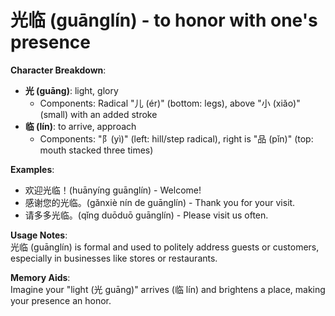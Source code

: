 # **光临 (guānglín) - to honor with one's presence**

**Character Breakdown**:  
- **光 (guāng)**: light, glory
  - Components: Radical "儿 (ér)" (bottom: legs), above "小 (xiǎo)" (small) with an added stroke  
- **临 (lín)**: to arrive, approach
  - Components: "⻖(yì)" (left: hill/step radical), right is "品 (pǐn)" (top: mouth stacked three times)

**Examples**:  
- 欢迎光临！(huānyíng guānglín) - Welcome!  
- 感谢您的光临。(gǎnxiè nín de guānglín) - Thank you for your visit.  
- 请多多光临。(qǐng duōduō guānglín) - Please visit us often.

**Usage Notes**:  
光临 (guānglín) is formal and used to politely address guests or customers, especially in businesses like stores or restaurants.

**Memory Aids**:  
Imagine your "light (光 guāng)" arrives (临 lín) and brightens a place, making your presence an honor.